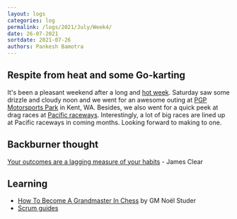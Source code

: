 ```yaml
---
layout: logs
categories: log
permalink: /logs/2021/July/Week4/
date: 26-07-2021
sortdate: 2021-07-26
authors: Pankesh Bamotra
---
```

## Respite from heat and some Go-karting
It's been a pleasant weekend after a long and [hot week](https://www.washingtonpost.com/weather/2021/07/30/pacific-northwest-heat-wave-drought/). Saturday saw some drizzle and cloudy noon and we went for an awesome outing at [PGP Motorsports Park](https://pacificgp.com/) in Kent, WA. Besides, we also went for a quick peek at drag races at [Pacific raceways](https://pacificraceways.com/schedule/). Interestingly, a lot of big races are lined up at Pacific raceways in coming months. Looking forward to making to one.

## Backburner thought
[Your outcomes are a lagging measure of your habits](https://www.pankesh.com/notes/?stackedPages=%2Fbooks&stackedPages=%2Fself-help&stackedPages=%2Fatomic-habits) - James Clear

## Learning
- [How To Become A Grandmaster In Chess](https://nextlevelchess.blog/how-to-become-a-grandmaster-in-chess/) by GM Noël Studer
- [Scrum guides](https://scrumguides.org/)

